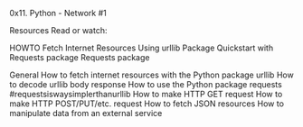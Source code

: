 0x11. Python - Network #1

Resources
Read or watch:

HOWTO Fetch Internet Resources Using urllib Package
Quickstart with Requests package
Requests package

General
How to fetch internet resources with the Python package urllib
How to decode urllib body response
How to use the Python package requests #requestsiswaysimplerthanurllib
How to make HTTP GET request
How to make HTTP POST/PUT/etc. request
How to fetch JSON resources
How to manipulate data from an external service
